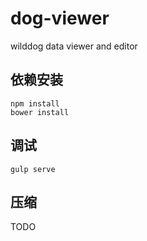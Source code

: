 # dog-viewer
wilddog data viewer and editor

## 依赖安装

```
npm install
bower install

```

## 调试

```
gulp serve

```

## 压缩

TODO

